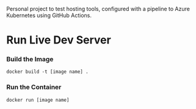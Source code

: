 Personal project to test hosting tools, configured with a pipeline to Azure Kubernetes using GitHub Actions.

# Run Live Dev Server

### Build the Image
`docker build -t [image name] .`

### Run the Container
`docker run [image name]`
